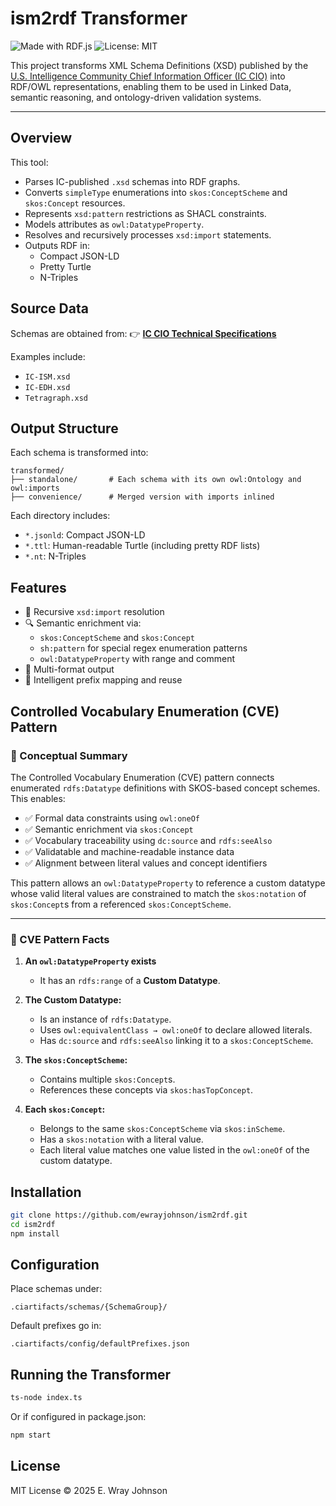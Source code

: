 # ism2rdf Transformer

![Made with RDF.js](https://img.shields.io/badge/RDF.js-powered-blue)
![License: MIT](https://img.shields.io/badge/license-MIT-green)

This project transforms XML Schema Definitions (XSD) published by the [U.S. Intelligence Community Chief Information Officer (IC CIO)](https://www.dni.gov/index.php/who-we-are/organizations/ic-cio/ic-technical-specifications) into RDF/OWL representations, enabling them to be used in Linked Data, semantic reasoning, and ontology-driven validation systems.

---

## Overview

This tool:
- Parses IC-published `.xsd` schemas into RDF graphs.
- Converts `simpleType` enumerations into `skos:ConceptScheme` and `skos:Concept` resources.
- Represents `xsd:pattern` restrictions as SHACL constraints.
- Models attributes as `owl:DatatypeProperty`.
- Resolves and recursively processes `xsd:import` statements.
- Outputs RDF in:
  - Compact JSON-LD
  - Pretty Turtle
  - N-Triples

## Source Data

Schemas are obtained from:
👉 **[IC CIO Technical Specifications](https://www.dni.gov/index.php/who-we-are/organizations/ic-cio/ic-technical-specifications)**

Examples include:
- `IC-ISM.xsd`
- `IC-EDH.xsd`
- `Tetragraph.xsd`

## Output Structure

Each schema is transformed into:

```
transformed/
├── standalone/       # Each schema with its own owl:Ontology and owl:imports
├── convenience/      # Merged version with imports inlined
```

Each directory includes:
- `*.jsonld`: Compact JSON-LD
- `*.ttl`: Human-readable Turtle (including pretty RDF lists)
- `*.nt`: N-Triples

## Features

- 🔁 Recursive `xsd:import` resolution
- 🔍 Semantic enrichment via:
  - `skos:ConceptScheme` and `skos:Concept`
  - `sh:pattern` for special regex enumeration patterns
  - `owl:DatatypeProperty` with range and comment
- 📁 Multi-format output
- 🧠 Intelligent prefix mapping and reuse

## Controlled Vocabulary Enumeration (CVE) Pattern

### 🧠 Conceptual Summary

The Controlled Vocabulary Enumeration (CVE) pattern connects enumerated `rdfs:Datatype` definitions with SKOS-based concept schemes. This enables:

- ✅ Formal data constraints using `owl:oneOf`
- ✅ Semantic enrichment via `skos:Concept`
- ✅ Vocabulary traceability using `dc:source` and `rdfs:seeAlso`
- ✅ Validatable and machine-readable instance data
- ✅ Alignment between literal values and concept identifiers

This pattern allows an `owl:DatatypeProperty` to reference a custom datatype whose valid literal values are constrained to match the `skos:notation` of `skos:Concept`s from a referenced `skos:ConceptScheme`.

---

### 📌 CVE Pattern Facts

1. **An `owl:DatatypeProperty` exists**  
   - It has an `rdfs:range` of a **Custom Datatype**.

2. **The Custom Datatype:**
   - Is an instance of `rdfs:Datatype`.
   - Uses `owl:equivalentClass → owl:oneOf` to declare allowed literals.
   - Has `dc:source` and `rdfs:seeAlso` linking it to a `skos:ConceptScheme`.

3. **The `skos:ConceptScheme`:**
   - Contains multiple `skos:Concept`s.
   - References these concepts via `skos:hasTopConcept`.

4. **Each `skos:Concept`:**
   - Belongs to the same `skos:ConceptScheme` via `skos:inScheme`.
   - Has a `skos:notation` with a literal value.
   - Each literal value matches one value listed in the `owl:oneOf` of the custom datatype.

## Installation

```bash
git clone https://github.com/ewrayjohnson/ism2rdf.git
cd ism2rdf
npm install
```

## Configuration

Place schemas under:
```
.ciartifacts/schemas/{SchemaGroup}/
```

Default prefixes go in:
```
.ciartifacts/config/defaultPrefixes.json
```

## Running the Transformer

```bash
ts-node index.ts
```

Or if configured in package.json:

```bash
npm start
```

## License

MIT License © 2025 E. Wray Johnson
